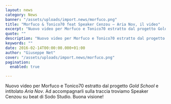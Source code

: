 ```yaml
---
layout: news
category: News
banner: "/assets/uploads/import.news/morfuco.png"
title: "Morfuco & Tonico70 feat Speaker Cenzou – Aria Nov, il video"
excerpt: "Nuovo video per Morfuco e Tonico70 estratto dal progetto Gold School e intitolato Aria Nov. Ad accompagnarli sulla traccia troviamo Speaker Cenzou su beat di Sodo Studio. Buona visione!"
quote: ""
description: "Nuovo video per Morfuco e Tonico70 estratto dal progetto Gold School e intitolato Aria Nov. Ad accompagnarli sulla traccia troviamo Speaker Cenzou su beat di Sodo Studio. Buona visione!"
keywords: ""
date: 2016-02-14T00:00:00.000+01:00
author: "Giuseppe Net"
cover: "/assets/uploads/import.news/morfuco.png"
pagination:
  enabled: true

---
```


Nuovo video per Morfuco e Tonico70 estratto dal progetto _Gold School_ e intitolato _Aria Nov_. Ad accompagnarli sulla traccia troviamo Speaker Cenzou su beat di Sodo Studio. Buona visione!